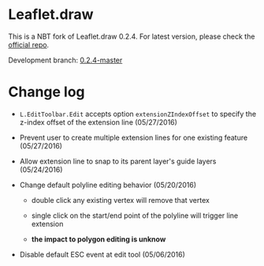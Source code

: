 # Leaflet.draw

This is a NBT fork of Leaflet.draw 0.2.4. For latest version, please check the [official repo](https://github.com/Leaflet/Leaflet.draw).

Development branch: [0.2.4-master](https://github.com/NBTSolutions/Leaflet.draw/tree/0.2.4-master)

# Change log

* `L.EditToolbar.Edit` accepts option `extensionZIndexOffset` to specify the z-index offset of the extension line (05/27/2016)

* Prevent user to create multiple extension lines for one existing feature (05/27/2016)

* Allow extension line to snap to its parent layer's guide layers (05/24/2016)

* Change default polyline editing behavior (05/20/2016)

  * double click any existing vertex will remove that vertex

  * single click on the start/end point of the polyline will trigger line extension

  * **the impact to polygon editing is unknow**

* Disable default ESC event at edit tool (05/06/2016)
